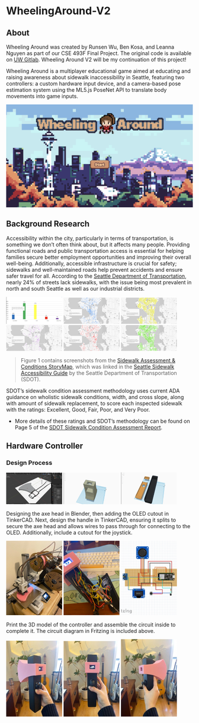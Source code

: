 # WheelingAround-V2

## About
Wheeling Around was created by Runsen Wu, Ben Kosa, and Leanna Nguyen as part of our CSE 493F Final Project. The original code is available on [UW Gitlab](https://gitlab.cs.washington.edu/leannami/cse493f-finalproject). Wheeling Around V2 will be my continuation of this project!

Wheeling Around is a multiplayer educational game aimed at educating and raising awareness about sidewalk inaccessibility in Seattle, featuring two controllers: a custom hardware input device, and a camera-based pose estimation system using the ML5.js PoseNet API to translate body movements into game inputs.

![Wheeling Around Game start screen](readmeimgs\WAStartScreen.png)

## Background Research
Accessibility within the city, particularly in terms of transportation, is something we don’t often think about, but it affects many people. Providing functional roads and public transportation access is essential for helping families secure better employment opportunities and improving their overall well-being. Additionally, accessible infrastructure is crucial for safety; sidewalks and well-maintained roads help prevent accidents and ensure safer travel for all. According to the [Seattle Department of Transportation](https://www.seattle.gov/transportation/projects-and-programs/programs/pedestrian-program/sidewalk-accessibility-guide), nearly 24% of streets lack sidewalks, with the issue being most prevalent in north and south Seattle as well as our industrial districts.


<img src="readmeimgs\RBG_1.png" width="30%"></img> 
<img src="readmeimgs\RBG_2.png" width="30%"></img> 
<img src="readmeimgs\RBG_3.png" width="30%"></img> 
<img src="readmeimgs\RBG_4.png" width="30%"></img> 
<img src="readmeimgs\RBG_5.png" width="30%"></img> 
<img src="readmeimgs\RBG_6.png" width="30%"></img> 

> Figure 1 contains screenshots from the [Sidewalk Assessment & Conditions StoryMap](https://arcg.is/Prf58), which was linked in the [Seattle Sidewalk Accessibility Guide](https://www.seattle.gov/transportation/projects-and-programs/programs/pedestrian-program/sidewalk-accessibility-guide#Equity) by the Seattle Department of Transportation (SDOT).

SDOT’s sidewalk condition assessment methodology uses current ADA guidance on wholistic sidewalk conditions, width, and cross slope, along with amount of sidewalk replacement, to score each inspected sidewalk with the ratings: Excellent, Good, Fair, Poor, and Very Poor. 
- More details of these ratings and SDOT’s methodology can be found on Page 5 of the [SDOT Sidewalk Condition Assessment Report](https://www.bing.com/ck/a?!&&p=818121fed6145010JmltdHM9MTcxNzExMzYwMCZpZ3VpZD0xYzUyNzczMi0zYTExLTY2ZmQtMGIwNS02MzQ1M2IzYzY3MTAmaW5zaWQ9NTIwOQ&ptn=3&ver=2&hsh=3&fclid=1c527732-3a11-66fd-0b05-63453b3c6710&psq=sdot+excellent+no+obstructions&u=a1aHR0cHM6Ly93d3cuc2VhdHRsZS5nb3YvRG9jdW1lbnRzL0RlcGFydG1lbnRzL1NET1QvQWJvdXQvU2lkZXdhbGtBc3Nlc3NFeGVjU3VtbWFyeV80XzZfMjAxOFI1LnBkZg&ntb=1).

## Hardware Controller
### Design Process
<img src="readmeimgs\3dModeling_1.png" width="30%"></img> 
<img src="readmeimgs\3dModeling_2.png" width="30%"></img> 
<img src="readmeimgs\3dModeling_3.png" width="30%"></img> 

Designing the axe head in Blender, then adding the OLED cutout in TinkerCAD. Next, design the handle in TinkerCAD, ensuring it splits to secure the axe head and allows wires to pass through for connecting to the OLED. Additionally, include a cutout for the joystick.
 
<img src="readmeimgs\HD_1.jpg" width="30%"></img> 
<img src="readmeimgs\HD_2.jpg" width="30%"></img> 
<img src="readmeimgs\HD_3.png" width="30%"></img> 

Print the 3D model of the controller and assemble the circuit inside to complete it. The circuit diagram in Fritzing is included above.

<img src="readmeimgs\FHD_1.jpg" width="30%"></img> 
<img src="readmeimgs\FHD_2.jpg" width="30%"></img> 
<img src="readmeimgs\FHD_3.jpg" width="30%"></img> 
